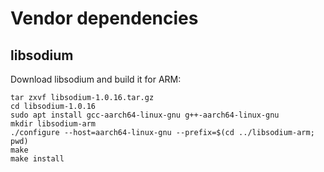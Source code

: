 # Vendor dependencies

## libsodium

Download libsodium and build it for ARM:

```
tar zxvf libsodium-1.0.16.tar.gz
cd libsodium-1.0.16
sudo apt install gcc-aarch64-linux-gnu g++-aarch64-linux-gnu
mkdir libsodium-arm
./configure --host=aarch64-linux-gnu --prefix=$(cd ../libsodium-arm; pwd)
make
make install
```
